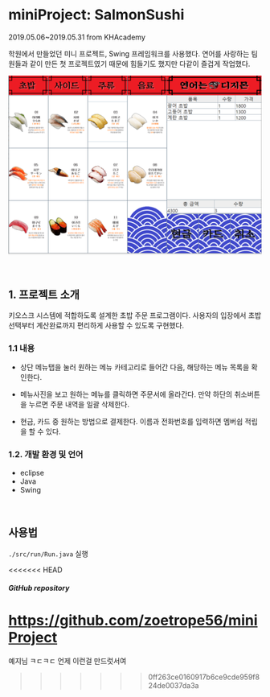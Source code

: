 # miniProject: SalmonSushi

2019.05.06~2019.05.31 from KHAcademy


학원에서 만들었던 미니 프로젝트, Swing 프레임워크를 사용했다. 연어를 사랑하는 팀원들과 같이 만든 첫 프로젝트였기 때문에 힘들기도 했지만 다같이 즐겁게 작업했다.

![sample](./sample.PNG)

<br>

## 1. 프로젝트 소개

키오스크 시스템에 적합하도록 설계한 초밥 주문 프로그램이다. 사용자의 입장에서 초밥 선택부터 계산완료까지 편리하게 사용할 수 있도록 구현했다.

### 1.1 내용

- 상단 메뉴탭을 눌러 원하는 메뉴 카테고리로 들어간 다음, 해당하는 메뉴 목록을 확인한다.

- 메뉴사진을 보고 원하는 메뉴를 클릭하면 주문서에 올라간다. 만약 하단의 취소버튼을 누르면 주문 내역을 일괄 삭제한다.

- 현금, 카드 중 원하는 방법으로 결제한다. 이름과 전화번호를 입력하면 멤버쉽 적립을 할 수 있다.

### 1.2. 개발 환경 및 언어

- eclipse
- Java
- Swing

<br>

<!-- ***** -->

## 사용법

``./src/run/Run.java`` 실행

<<<<<<< HEAD
##### GitHub repository
<https://github.com/zoetrope56/miniProject>
=======
예지님 ㅋㄷㅋㄷ 언제 이런걸 만드럿서여
>>>>>>> 0ff263ce0160917b6ce9cde959f824de0037da3a
